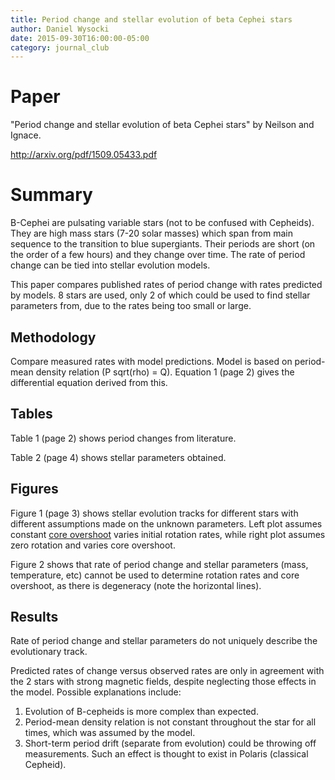 ```yaml
---
title: Period change and stellar evolution of beta Cephei stars
author: Daniel Wysocki
date: 2015-09-30T16:00:00-05:00
category: journal_club
---
```


# Paper

"Period change and stellar evolution of beta Cephei stars" by Neilson and Ignace.

<http://arxiv.org/pdf/1509.05433.pdf>


# Summary

B-Cephei are pulsating variable stars (not to be confused with Cepheids). They are high mass stars (7-20 solar masses) which span from main sequence to the transition to blue supergiants. Their periods are short (on the order of a few hours) and they change over time. The rate of period change can be tied into stellar evolution models.

This paper compares published rates of period change with rates predicted by models. 8 stars are used, only 2 of which could be used to find stellar parameters from, due to the rates being too small or large.


## Methodology

Compare measured rates with model predictions. Model is based on period-mean density relation (P sqrt(rho) = Q). Equation 1 (page 2) gives the differential equation derived from this.


## Tables

Table 1 (page 2) shows period changes from literature.

Table 2 (page 4) shows stellar parameters obtained.


## Figures

Figure 1 (page 3) shows stellar evolution tracks for different stars with different assumptions made on the unknown parameters. Left plot assumes constant [core overshoot](https://en.wikipedia.org/wiki/Convective_overshoot) varies initial rotation rates, while right plot assumes zero rotation and varies core overshoot.

Figure 2 shows that rate of period change and stellar parameters (mass, temperature, etc) cannot be used to determine rotation rates and core overshoot, as there is degeneracy (note the horizontal lines).


## Results

Rate of period change and stellar parameters do not uniquely describe the evolutionary track.

Predicted rates of change versus observed rates are only in agreement with the 2 stars with strong magnetic fields, despite neglecting those effects in the model. Possible explanations include:

1. Evolution of B-cepheids is more complex than expected.
2. Period-mean density relation is not constant throughout the star for all times, which was assumed by the model.
3. Short-term period drift (separate from evolution) could be throwing off measurements. Such an effect is thought to exist in Polaris (classical Cepheid).
